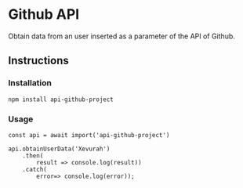 # Github API

Obtain data from an user inserted as a parameter of the API of Github.

## Instructions

### Installation

```
npm install api-github-project
```

### Usage

```
const api = await import('api-github-project')

api.obtainUserData('Xevurah')
    .then(
        result => console.log(result))
    .catch(
        error=> console.log(error));
```
